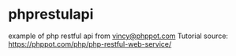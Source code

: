 # phprestulapi
example of php restful api from vincy@phppot.com
Tutorial source: https://phppot.com/php/php-restful-web-service/
